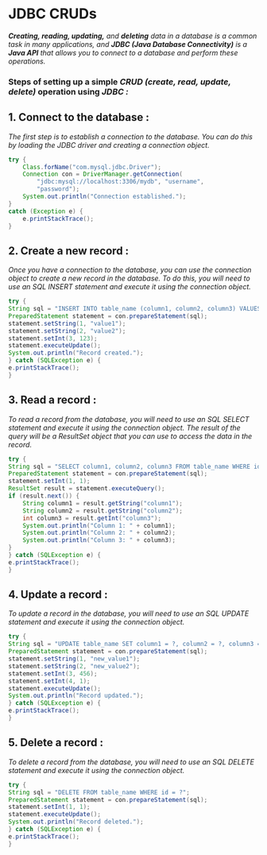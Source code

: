 # JDBC CRUDs
_**Creating, reading, updating,** and **deleting** data in a database is a common task in many applications, and **JDBC (Java Database Connectivity)** is a **Java API** that allows you to connect to a database and perform these operations._

### Steps of setting up a simple _CRUD (create, read, update, delete)_ operation using _JDBC :_

## 1. Connect to the database :
_The first step is to establish a connection to the database. You can do this by loading the JDBC driver and creating a connection object._
```java
try { 
	Class.forName("com.mysql.jdbc.Driver"); 
	Connection con = DriverManager.getConnection( 
		"jdbc:mysql://localhost:3306/mydb", "username", 
		"password"); 
	System.out.println("Connection established."); 
} 
catch (Exception e) { 
	e.printStackTrace(); 
}
```

## 2. Create a new record :
_Once you have a connection to the database, you can use the connection object to create a new record in the database. To do this, you will need to use an SQL INSERT statement and execute it using the connection object._
```java
try { 
String sql = "INSERT INTO table_name (column1, column2, column3) VALUES (?, ?, ?)"; 
PreparedStatement statement = con.prepareStatement(sql); 
statement.setString(1, "value1"); 
statement.setString(2, "value2"); 
statement.setInt(3, 123); 
statement.executeUpdate(); 
System.out.println("Record created."); 
} catch (SQLException e) { 
e.printStackTrace(); 
}
```

## 3. Read a record :
_To read a record from the database, you will need to use an SQL SELECT statement and execute it using the connection object. The result of the query will be a ResultSet object that you can use to access the data in the record._
```java
try { 
String sql = "SELECT column1, column2, column3 FROM table_name WHERE id = ?"; 
PreparedStatement statement = con.prepareStatement(sql); 
statement.setInt(1, 1); 
ResultSet result = statement.executeQuery(); 
if (result.next()) { 
	String column1 = result.getString("column1"); 
	String column2 = result.getString("column2"); 
	int column3 = result.getInt("column3"); 
	System.out.println("Column 1: " + column1); 
	System.out.println("Column 2: " + column2); 
	System.out.println("Column 3: " + column3); 
} 
} catch (SQLException e) { 
e.printStackTrace(); 
}
```

## 4. Update a record :
_To update a record in the database, you will need to use an SQL UPDATE statement and execute it using the connection object._
```java
try { 
String sql = "UPDATE table_name SET column1 = ?, column2 = ?, column3 = ? WHERE id = ?"; 
PreparedStatement statement = con.prepareStatement(sql); 
statement.setString(1, "new_value1"); 
statement.setString(2, "new_value2"); 
statement.setInt(3, 456); 
statement.setInt(4, 1); 
statement.executeUpdate(); 
System.out.println("Record updated."); 
} catch (SQLException e) { 
e.printStackTrace(); 
}
```

## 5. Delete a record :
_To delete a record from the database, you will need to use an SQL DELETE statement and execute it using the connection object._
```java
try { 
String sql = "DELETE FROM table_name WHERE id = ?"; 
PreparedStatement statement = con.prepareStatement(sql); 
statement.setInt(1, 1); 
statement.executeUpdate(); 
System.out.println("Record deleted."); 
} catch (SQLException e) { 
e.printStackTrace(); 
}
```
